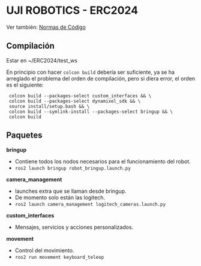 # UJI ROBOTICS - ERC2024

Ver también: [Normas de Código](./normas_código.md)

## Compilación

Estar en ~/ERC2024/test_ws

En principio con hacer `colcon build` debería ser suficiente, ya se ha arreglado el problema del orden de compilación, pero si diera error, el orden es el siguiente:

```rosdep install --from-paths src --ignore-src -r -y && \ 
 colcon build --packages-select custom_interfaces && \ 
 colcon build --packages-select dynamixel_sdk && \ 
 source install/setup.bash && \ 
 colcon build --symlink-install --packages-select bringup && \ 
 colcon build
```

## Paquetes

**bringup**

- Contiene todos los nodos necesarios para el funcionamiento del robot.
- `ros2 launch bringup robot_bringup.launch.py`

**camera_management**

- launches extra que se llaman desde bringup.
- De momento solo están las logitech.
- `ros2 launch camera_management logitech_cameras.launch.py`

**custom_interfaces**

- Mensajes, servicios y acciones personalizados.

**movement**

- Control del movimiento.
- `ros2 run movement keyboard_teleop`